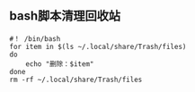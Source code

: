 ## bash脚本清理回收站

```
#！ /bin/bash
for item in $(ls ~/.local/share/Trash/files)
do
	echo "删除：$item" 
done
rm -rf ~/.local/share/Trash/files
```
